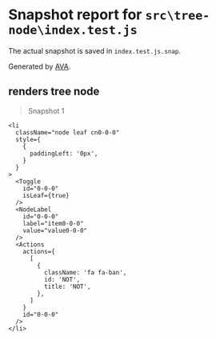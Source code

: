 # Snapshot report for `src\tree-node\index.test.js`

The actual snapshot is saved in `index.test.js.snap`.

Generated by [AVA](https://ava.li).

## renders tree node

> Snapshot 1

    <li
      className="node leaf cn0-0-0"
      style={
        {
          paddingLeft: '0px',
        }
      }
    >
      <Toggle
        id="0-0-0"
        isLeaf={true}
      />
      <NodeLabel
        id="0-0-0"
        label="item0-0-0"
        value="value0-0-0"
      />
      <Actions
        actions={
          [
            {
              className: 'fa fa-ban',
              id: 'NOT',
              title: 'NOT',
            },
          ]
        }
        id="0-0-0"
      />
    </li>
